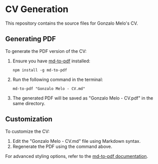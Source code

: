 # CV Generation

This repository contains the source files for Gonzalo Melo's CV.

## Generating PDF

To generate the PDF version of the CV:

1. Ensure you have [md-to-pdf](https://github.com/simonhaenisch/md-to-pdf) installed:
   ```
   npm install -g md-to-pdf
   ```

2. Run the following command in the terminal:
   ```
   md-to-pdf "Gonzalo Melo - CV.md"
   ```

3. The generated PDF will be saved as "Gonzalo Melo - CV.pdf" in the same directory.

## Customization

To customize the CV:

1. Edit the "Gonzalo Melo - CV.md" file using Markdown syntax.
2. Regenerate the PDF using the command above.

For advanced styling options, refer to the [md-to-pdf documentation](https://github.com/simonhaenisch/md-to-pdf#options).